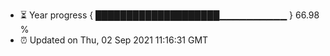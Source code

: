 - ⏳ Year progress { ████████████████████▁▁▁▁▁▁▁▁▁▁ } 66.98 %
- ⏰ Updated on Thu, 02 Sep 2021 11:16:31 GMT

